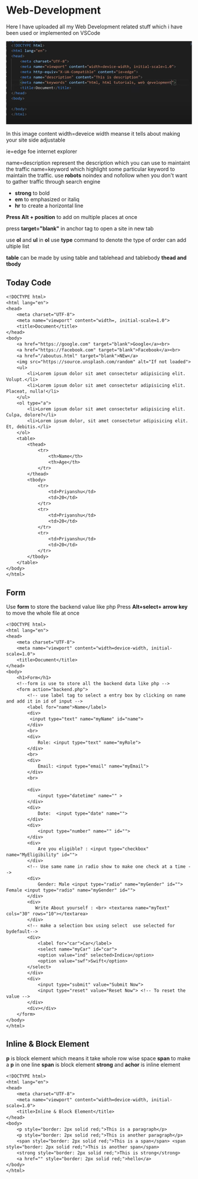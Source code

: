 # Web-Development
Here I have uploaded all my Web Development related stuff which i have been used or implemented on VSCode

![](https://github.com/Psingh12354/Web-Development/blob/master/imp.PNG)

In this image content width=deveice width meanse it tells about making your site side adjustable

ie=edge foe internet explorer

name=description represent the description which you can use to maintaint the traffic
name=keyword which highlight some particular keyword to maintain the traffic.
use **robots** noindex and nofollow when you don't want to gather traffic through search engine

- **strong** to bold
- **em** to emphasized or italiq
- **hr** to create a horizontal line


**Press Alt + position** to add on multiple places at once

press **target="blank"** in anchor tag to open a site in new tab

use **ol** and **ul**
in **ol**  use **type** command to denote the type of order
can add ultiple list

**table** can be made by using table and tablehead and tablebody **thead and tbody**

## Today Code

```
<!DOCTYPE html>
<html lang="en">
<head>
    <meta charset="UTF-8">
    <meta name="viewport" content="width=, initial-scale=1.0">
    <title>Document</title>
</head>
<body>
    <a href="https://google.com" target="blank">Google</a><br>
    <a href="https://facebook.com" target="blank">Facebook</a><br>
    <a href="/aboutus.html" target="blank">NEw</a>
    <img src="https://source.unsplash.com/random" alt="If not loaded">
    <ul>
        <li>Lorem ipsum dolor sit amet consectetur adipisicing elit. Volupt.</li>
        <li>Lorem ipsum dolor sit amet consectetur adipisicing elit. Placeat, nulla!</li>
    </ul>
    <ol type="a">
        <li>Lorem ipsum dolor sit amet consectetur adipisicing elit. Culpa, dolore?</li>
        <li>Lorem ipsum dolor, sit amet consectetur adipisicing elit. Et, debitis.</li>
    </ol>
    <table>
        <thead>
            <tr>
                <th>Name</th>
                <th>Age</th>
            </tr>
        </thead>
        <tbody>
            <tr>
                <td>Priyanshu</td>
                <td>20</td>
            </tr>
            <tr>
                <td>Priyanshu</td>
                <td>20</td>
            </tr>
            <tr>
                <td>Priyanshu</td>
                <td>20</td>
            </tr>
        </tbody>
    </table>
</body>
</html>
```

## Form

Use **form** to store the backend value like php
Press **Alt+select+ arrow key** to move the whole file at once

```
<!DOCTYPE html>
<html lang="en">
<head>
    <meta charset="UTF-8">
    <meta name="viewport" content="width=device-width, initial-scale=1.0">
    <title>Document</title>
</head>
<body>
    <h1>Form</h1>
    <!--form is use to store all the backend data like php -->
    <form action="backend.php">
        <!-- use label tag to select a entry box by clicking on name and add it in id of input -->
        <label for="name">Name</label>
        <div>
         <input type="text" name="myName" id="name">
        </div>
        <br>
        <div>
            Role: <input type="text" name="myRole">
        </div>
        <br>
        <div>
            Email: <input type="email" name="myEmail">
        </div>
        <br>
   
        <div>
            <input type="datetime" name="" >
        </div>
        <div>
            Date:  <input type="date" name="">
        </div>
        <div>
            <input type="number" name="" id="">
        </div>
        <div>
            Are you eligible? : <input type="checkbox" name="MyEligibility" id="">
        </div>
        <!-- Use same name in radio show to make one check at a time -->
        <div>
            Gender: Male <input type="radio" name="myGender" id=""> Female <input type="radio" name="myGender" id="">
        </div>
        <div>
           Write About yourself : <br> <textarea name="myText" cols="30" rows="10"></textarea>
        </div>
        <!-- make a selection box using select  use selected for bydefault-->
        <div>
            <label for="car">Car</label>
            <select name="myCar" id="car">
            <option value="ind" selected>Indica</option>
            <option value="swf">Swift</option>
        </select>
        </div>
        <div>
            <input type="submit" value="Submit Now">
            <input type="reset" value="Reset Now"> <!-- To reset the value -->
        </div>
        <div></div>
    </form>
</body>
</html>
```

## Inline & Block Element

**p** is block element which means it take whole row wise space 
**span** to make a **p** in one line
**span** is block element
**strong** and **achor** is inline element
```
<!DOCTYPE html>
<html lang="en">
<head>
    <meta charset="UTF-8">
    <meta name="viewport" content="width=device-width, initial-scale=1.0">
    <title>Inline & Block Element</title>
</head>
<body>
    <p style="border: 2px solid red;">This is a paragraph</p>
    <p style="border: 2px solid red;">This is another paragraph</p>
    <span style="border: 2px solid red;">This is a span</span> <span style="border: 2px solid red;">This is another span</span>
    <strong style="border: 2px solid red;">This is strong</strong>
    <a href="" style="border: 2px solid red;">hello</a>
</body>
</html>
```
